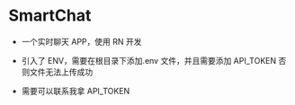 # SmartChat

- 一个实时聊天 APP，使用 RN 开发

- 引入了 ENV，需要在根目录下添加.env 文件，并且需要添加 API_TOKEN 否则文件无法上传成功
- 需要可以联系我拿 API_TOKEN
